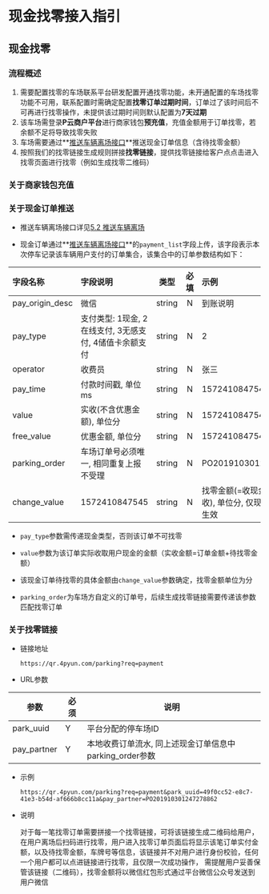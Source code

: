 # 现金找零接入指引

## 现金找零

### 流程概述

1. 需要配置找零的车场联系平台研发配置开通找零功能，未开通配置的车场找零功能不可用，联系配置时需确定配置**找零订单过期时间**，订单过了该时间后不可再进行找零操作，未提供该过期时间则默认配置为**7天过期**
2. 该车场需登录**P云商户平台**进行商家钱包**预充值**，充值金额用于订单找零，若余额不足将导致找零失败
3. 车场需要通过**<u>推送车辆离场接口</u>**推送现金订单信息（含待找零金额）
4. 按照我们的找零链接生成规则拼接**找零链接**，提供找零链接给客户点点击进入找零页面进行找零（例如生成找零二维码）



### 关于商家钱包充值



### 关于现金订单推送

* 推送车辆离场接口详见[5.2 推送车辆离场](https://pptingche.coding.net/s/1885c509-dd3a-4606-82a0-27d3755a5bc7)

* 现金订单通过**<u>推送车辆离场接口</u>**的`payment_list`字段上传，该字段表示本次停车记录该车辆用户支付的订单集合，该集合中的订单参数结构如下：

| 字段名称 | 字段说明  |  类型  | 必填 | 示例 |
| :--- | :--- | :---: | :---: | :--- |
| pay_origin_desc | 微信      | string |  N   | 到账说明    |
| pay_type | 支付类型: 1现金, 2在线支付, 3无感支付, 4储值卡余额支付 | string |  N   | 2    |
| operator | 收费员    | string |  N   | 张三 |
| pay_time | 付款时间戳, 单位ms| string |  N   | 1572410847545|
| value    | 实收(不含优惠金额), 单位分      | string |  N   | 1572410847545|
| free_value      | 优惠金额, 单位分  | string |  N   | 1572410847545|
| parking_order   | 车场订单号必须唯一, 相同重复上报不受理   | string |  N   | PO201910301247278862|
| change_value    | 1572410847545     | string |  N   | 找零金额(=收现金总额 - 实收), 单位分, 仅现金缴费传递生效 |

* `pay_type`参数需传递现金类型，否则该订单不可找零
* `value`参数为该订单实际收取用户现金的金额（实收金额=订单金额+待找零金额）

* 该现金订单待找零的具体金额由`change_value`参数确定，找零金额单位为分

* `parking_order`为车场方自定义的订单号，后续生成找零链接需要传递该参数匹配找零订单


### 关于找零链接

* 链接地址

  ```
  https://qr.4pyun.com/parking?req=payment
  ```

* URL参数

| **参数**    | **必须** | **说明**   |
| --- | --- | --- |
| park_uuid   | Y | 平台分配的停车场ID |
| pay_partner | Y | 本地收费订单流水, 同上述现金订单信息中parking_order参数 |

* 示例

  ```
  https://qr.4pyun.com/parking?req=payment&park_uuid=49f0cc52-e8c7-41e3-b54d-af666b8cc11a&pay_partner=PO201910301247278862
  ```

* 说明

  对于每一笔找零订单需要拼接一个找零链接，可将该链接生成二维码给用户，在用户离场后扫码进行找零，用户进入找零订单页面后将显示该笔订单实付金额，以及待找零金额，车牌号等信息，该链接并不对用户进行身份校验，任何一个用户都可以点进链接进行找零，且仅限一次成功操作， 需提醒用户妥善保管该链接（二维码），找零金额将以微信红包形式通过平台微信公众号发送到用户微信
